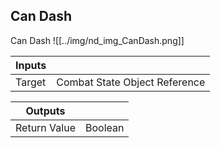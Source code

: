 ## Can Dash
Can Dash
![[../img/nd_img_CanDash.png]]

|Inputs||
|--|--|
| Target | Combat State Object Reference |

|Outputs||
|--|--|
| Return Value | Boolean |
